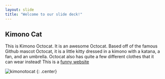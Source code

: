 ```yaml
---
layout: slide
title: "Welcome to our slide deck!"
---
```


## Kimono Cat

This is Kimono Octocat. It is an awesome Octocat. Based off of the famous Github mascot Octocat, it is a little kitty dressed in a kimono with a katana, a fan, and an umbrella. Octocat also has quite a few different clothes that it can wear instead! This is a [funny website](https://www.breadfish.co.uk.com)

![kimonotocat](https://octodex.github.com/images/kimonotocat.png)
{: .center}
